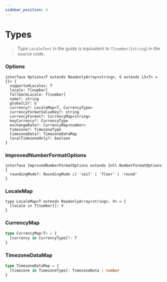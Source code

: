 ```yaml
---
sidebar_position: 4
---
```


# Types

> Type `LocaleText` in the guide is equivalent to `T[number]`(`string`) in the source code.

### Options
```tsx
interface Options<T extends ReadonlyArray<string>, G extends LS<T> = {}> {
  supportedLocales: T
  locale: T[number]
  fallbackLocale: T[number]
  name?: string
  globalLS?: G
  currency?: LocaleMap<T, CurrencyType>
  currencyFormatValueKey?: string
  currencyFormat?: CurrencyMap<string>
  keyCurrency?: CurrencyType
  exchangeRate?: CurrencyMap<number>
  timezone?: TimezoneType
  timezoneData?: TimezoneDataMap
  localTimezoneOnly?: boolean
}
```

### ImprovedNumberFormatOptions
```tsx
interface ImprovedNumberFormatOptions extends Intl.NumberFormatOptions {
  roundingMode?: RoundingMode // 'ceil' | 'floor' | 'round'
}
```

### LocaleMap
```tsx
type LocaleMap<T extends ReadonlyArray<string>, V> = {
  [locale in T[number]]: V
}
```

### CurrencyMap
```ts
type CurrencyMap<T> = {
  [currency in CurrencyType]?: T
}
```

### TimezoneDataMap
```ts
type TimezoneDataMap = {
  [timezone in TimezoneType]: TimezoneData | number
}
```